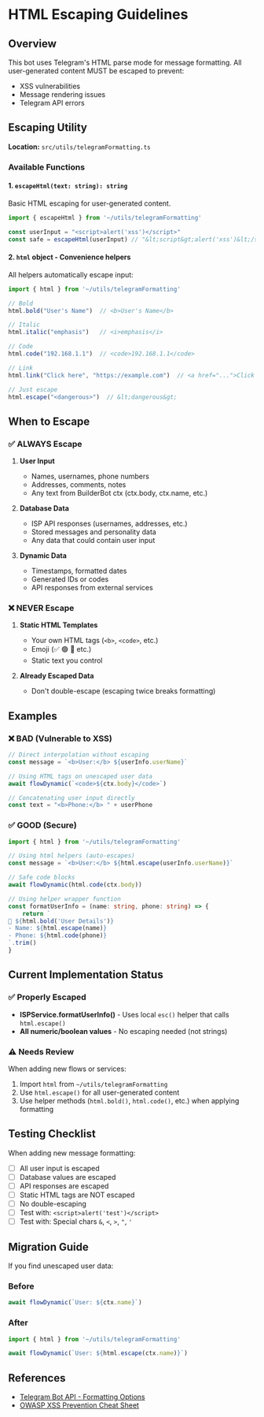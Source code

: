 # HTML Escaping Guidelines

## Overview

This bot uses Telegram's HTML parse mode for message formatting. All user-generated content MUST be escaped to prevent:
- XSS vulnerabilities
- Message rendering issues
- Telegram API errors

## Escaping Utility

**Location:** `src/utils/telegramFormatting.ts`

### Available Functions

#### 1. `escapeHtml(text: string): string`
Basic HTML escaping for user-generated content.

```typescript
import { escapeHtml } from '~/utils/telegramFormatting'

const userInput = "<script>alert('xss')</script>"
const safe = escapeHtml(userInput) // "&lt;script&gt;alert('xss')&lt;/script&gt;"
```

#### 2. `html` object - Convenience helpers

All helpers automatically escape input:

```typescript
import { html } from '~/utils/telegramFormatting'

// Bold
html.bold("User's Name")  // <b>User's Name</b>

// Italic
html.italic("emphasis")   // <i>emphasis</i>

// Code
html.code("192.168.1.1")  // <code>192.168.1.1</code>

// Link
html.link("Click here", "https://example.com")  // <a href="...">Click here</a>

// Just escape
html.escape("<dangerous>")  // &lt;dangerous&gt;
```

## When to Escape

### ✅ ALWAYS Escape

1. **User Input**
   - Names, usernames, phone numbers
   - Addresses, comments, notes
   - Any text from BuilderBot ctx (ctx.body, ctx.name, etc.)

2. **Database Data**
   - ISP API responses (usernames, addresses, etc.)
   - Stored messages and personality data
   - Any data that could contain user input

3. **Dynamic Data**
   - Timestamps, formatted dates
   - Generated IDs or codes
   - API responses from external services

### ❌ NEVER Escape

1. **Static HTML Templates**
   - Your own HTML tags (`<b>`, `<code>`, etc.)
   - Emoji (✅ 🟢 🔴 etc.)
   - Static text you control

2. **Already Escaped Data**
   - Don't double-escape (escaping twice breaks formatting)

## Examples

### ❌ BAD (Vulnerable to XSS)

```typescript
// Direct interpolation without escaping
const message = `<b>User:</b> ${userInfo.userName}`

// Using HTML tags on unescaped user data
await flowDynamic(`<code>${ctx.body}</code>`)

// Concatenating user input directly
const text = "<b>Phone:</b> " + userPhone
```

### ✅ GOOD (Secure)

```typescript
import { html } from '~/utils/telegramFormatting'

// Using html helpers (auto-escapes)
const message = `<b>User:</b> ${html.escape(userInfo.userName)}`

// Safe code blocks
await flowDynamic(html.code(ctx.body))

// Using helper wrapper function
const formatUserInfo = (name: string, phone: string) => {
    return `
👤 ${html.bold('User Details')}
- Name: ${html.escape(name)}
- Phone: ${html.code(phone)}
`.trim()
}
```

## Current Implementation Status

### ✅ Properly Escaped

- **ISPService.formatUserInfo()** - Uses local `esc()` helper that calls `html.escape()`
- **All numeric/boolean values** - No escaping needed (not strings)

### ⚠️ Needs Review

When adding new flows or services:
1. Import `html` from `~/utils/telegramFormatting`
2. Use `html.escape()` for all user-generated content
3. Use helper methods (`html.bold()`, `html.code()`, etc.) when applying formatting

## Testing Checklist

When adding new message formatting:

- [ ] All user input is escaped
- [ ] Database values are escaped
- [ ] API responses are escaped
- [ ] Static HTML tags are NOT escaped
- [ ] No double-escaping
- [ ] Test with: `<script>alert('test')</script>`
- [ ] Test with: Special chars `&`, `<`, `>`, `"`, `'`

## Migration Guide

If you find unescaped user data:

### Before
```typescript
await flowDynamic(`User: ${ctx.name}`)
```

### After
```typescript
import { html } from '~/utils/telegramFormatting'

await flowDynamic(`User: ${html.escape(ctx.name)}`)
```

## References

- [Telegram Bot API - Formatting Options](https://core.telegram.org/bots/api#formatting-options)
- [OWASP XSS Prevention Cheat Sheet](https://cheatsheetseries.owasp.org/cheatsheets/Cross_Site_Scripting_Prevention_Cheat_Sheet.html)
